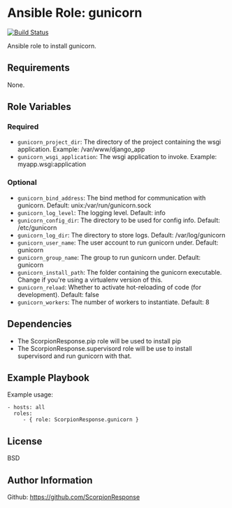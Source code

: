Ansible Role: gunicorn
======================

[![Build Status](https://travis-ci.org/ScorpionResponse/ansible-gunicorn.svg?branch=master)](https://travis-ci.org/ScorpionResponse/ansible-gunicorn)

Ansible role to install gunicorn.

Requirements
------------

None.

Role Variables
--------------

### Required
* `gunicorn_project_dir`: The directory of the project containing the wsgi
  application.  Example: /var/www/django_app
* `gunicorn_wsgi_application`: The wsgi application to invoke.  Example:
  myapp.wsgi:application

### Optional
* `gunicorn_bind_address`: The bind method for communication with gunicorn.
  Default: unix:/var/run/gunicorn.sock
* `gunicorn_log_level`: The logging level.  Default: info
* `gunicorn_config_dir`: The directory to be used for config info.  Default:
  /etc/gunicorn
* `gunicorn_log_dir`: The directory to store logs.  Default: /var/log/gunicorn
* `gunicorn_user_name`: The user account to run gunicorn under. Default:
  gunicorn
* `gunicorn_group_name`: The group to run gunicorn under. Default: gunicorn
* `gunicorn_install_path`: The folder containing the gunicorn executable.
  Change if you're using a virtualenv version of this.
* `gunicorn_reload`: Whether to activate hot-reloading of code (for
  development).  Default: false
* `gunicorn_workers`: The number of workers to instantiate. Default: 8

Dependencies
------------

* The ScorpionResponse.pip role will be used to install pip
* The ScorpionResponse.supervisord role will be use to install supervisord and
  run gunicorn with that.

Example Playbook
----------------

Example usage:

    - hosts: all
      roles:
         - { role: ScorpionResponse.gunicorn }

License
-------

BSD

Author Information
------------------

Github: https://github.com/ScorpionResponse
